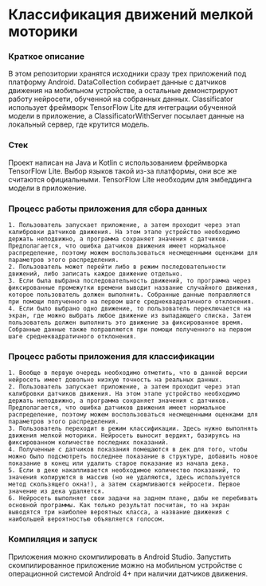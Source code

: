 # Классификация движений мелкой моторики

### Краткое описание
В этом репозитории хранятся исходники сразу трех приложений под платформу Android. DataCollection собирает данные с датчиков движения на мобильном устройстве, а остальные демонстрируют работу нейросети, обученной на собранных данных. Classificator использует фреймворк TensorFlow Lite для интеграции обученной модели в приложение, а ClassificatorWithServer посылает данные на локальный сервер, где крутится модель.

### Стек
Проект написан на Java и Kotlin с использованием фреймворка TensorFlow Lite. Выбор языков такой из-за платформы, они все же считаются официальными. TensorFlow Lite необходим для эмбеддинга модели в приложение.

### Процесс работы приложения для сбора данных
    1. Пользователь запускает приложение, а затем проходит через этап калибровки датчиков движения. На этом этапе устройство необходимо держать неподвижно, а программа сохраняет значения с датчиков. Предполагается, что ошибка датчиков движения имеет нормальное распределение, поэтому можем воспользоваться несмещенными оценками для параметров этого распределения.
    2. Пользователь может перейти либо в режим последовательности движений, либо записать каждое движение отдельно.
    3. Если была выбрана последовательность движений, то программа через фиксированные промежутки времени выводит название случайного движения, которое пользователь должен выполнить. Собранные данные поправляются при помощи полученного на первом шаге среднеквадратичного отклонения.
    4. Если было выбрано одно движение, то пользователь переключается на экран, где можно выбрать любое движение из выпадающего списка. Затем пользователь должен выполнить это движение за фиксированное время. Собранные данные также поправляются при помощи полученного на первом шаге среднеквадратичного отклонения.

### Процесс работы приложения для классификации
    1. Вообще в первую очередь необходимо отметить, что в данной версии нейросеть имеет довольно низкую точность на реальных данных.
    2. Пользователь запускает приложение, а затем проходит через этап калибровки датчиков движения. На этом этапе устройство необходимо держать неподвижно, а программа сохраняет значения с датчиков. Предполагается, что ошибка датчиков движения имеет нормальное распределение, поэтому можем воспользоваться несмещенными оценками для параметров этого распределения.
    3. Пользователь переходит в режим классификации. Здесь нужно выполнять движения мелкой моторики. Нейросеть выносит вердикт, базируясь на фиксированном количестве последних показаний.
    4. Полученные с датчиков показания помещаются в дек для того, чтобы можно было подсмотреть последнее показание в структуре, добавить новое показание в конец или удалить старое показание из начала дека.
    5. Если в деке накапливается необходимое количество показаний, то значения копируются в массив (но не удаляются, здесь используется метод скользящего окна!), а затем скармливаются нейросети. Первое значение из дека удаляется.
    6. Нейросеть выполняет свои задачи на заднем плане, дабы не перебивать основной программы. Как только результат посчитан, то на экран выводятся три наиболее вероятных класса, а название движения с наибольшей вероятностью объявляется голосом.

### Компиляция и запуск
Приложения можно скомпилировать в Android Studio. Запустить скомпилированное приложение можно на мобильном устройстве с операционной системой Android 4+ при наличии датчиков движения.
